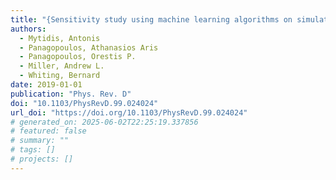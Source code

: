 ```yaml
---
title: "{Sensitivity study using machine learning algorithms on simulated r-mode gravitational wave signals from newborn neutron stars}"
authors:
  - Mytidis, Antonis
  - Panagopoulos, Athanasios Aris
  - Panagopoulos, Orestis P.
  - Miller, Andrew L.
  - Whiting, Bernard
date: 2019-01-01
publication: "Phys. Rev. D"
doi: "10.1103/PhysRevD.99.024024"
url_doi: "https://doi.org/10.1103/PhysRevD.99.024024"
# generated_on: 2025-06-02T22:25:19.337856
# featured: false
# summary: ""
# tags: []
# projects: []
---
```


